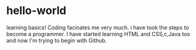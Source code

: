# hello-world
learning basics!
Coding facinates me very much.
i have took the steps to become a programmer.
I have started learning HTML and CSS,c,Java too and now I'm  trying to begin with Github.
